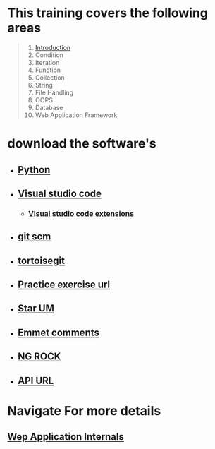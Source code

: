 # This training covers the following areas


> 1. [Introduction](/training_artifacts/Chaptor1-Introduction.pptx)
> 2. Condition
> 3. Iteration
> 4. Function
> 5. Collection
> 6. String
> 7. File Handling
> 8. OOPS
> 9. Database
> 10. Web Application Framework


# download the software's

* ##  [Python](https://www.python.org/downloads/release/python-383/)
* ##  [Visual studio code](https://code.visualstudio.com/download)
  - ### [Visual studio code extensions](https://github.com/loyolastalin/CLI_Linux/blob/master/vscode_extentions.md)
* ## [git scm](https://git-scm.com/)
*  ##  [tortoisegit](https://tortoisegit.org/download/)
* ## [Practice exercise url](https://www.w3resource.com/python-exercises/python-basic-exercise-6.php)
* ## [Star UM](http://staruml.io/download)
* ## [Emmet comments](https://docs.emmet.io/cheat-sheet/)
* ## [NG ROCK](https://ngrok.com/download)
* ## [API URL](https://reqres.in/)

# Navigate For more details
## [Wep Application Internals](WebApplication.md)

